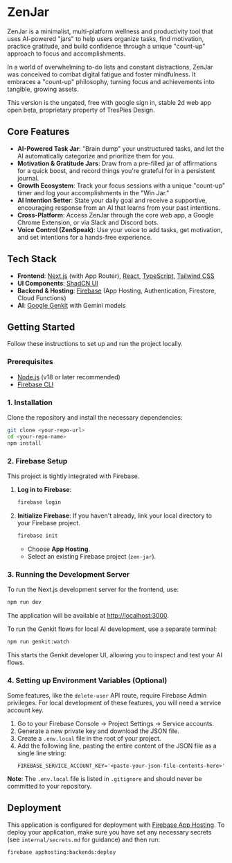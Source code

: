 # ZenJar

ZenJar is a minimalist, multi-platform wellness and productivity tool that uses AI-powered "jars" to help users organize tasks, find motivation, practice gratitude, and build confidence through a unique "count-up" approach to focus and accomplishments.

In a world of overwhelming to-do lists and constant distractions, ZenJar was conceived to combat digital fatigue and foster mindfulness. It embraces a "count-up" philosophy, turning focus and achievements into tangible, growing assets.

This version is the ungated, free with google sign in, stable 2d web app open beta, proprietary property of TresPies Design. 

## Core Features

- **AI-Powered Task Jar**: "Brain dump" your unstructured tasks, and let the AI automatically categorize and prioritize them for you.
- **Motivation & Gratitude Jars**: Draw from a pre-filled jar of affirmations for a quick boost, and record things you're grateful for in a persistent journal.
- **Growth Ecosystem**: Track your focus sessions with a unique "count-up" timer and log your accomplishments in the "Win Jar."
- **AI Intention Setter**: State your daily goal and receive a supportive, encouraging response from an AI that learns from your past intentions.
- **Cross-Platform**: Access ZenJar through the core web app, a Google Chrome Extension, or via Slack and Discord bots.
- **Voice Control (ZenSpeak)**: Use your voice to add tasks, get motivation, and set intentions for a hands-free experience.

## Tech Stack

- **Frontend**: [Next.js](https://nextjs.org/) (with App Router), [React](https://reactjs.org/), [TypeScript](https://www.typescriptlang.org/), [Tailwind CSS](https://tailwindcss.com/)
- **UI Components**: [ShadCN UI](https://ui.shadcn.com/)
- **Backend & Hosting**: [Firebase](https://firebase.google.com/) (App Hosting, Authentication, Firestore, Cloud Functions)
- **AI**: [Google Genkit](https://firebase.google.com/docs/genkit) with Gemini models

## Getting Started

Follow these instructions to set up and run the project locally.

### Prerequisites

- [Node.js](https://nodejs.org/en/) (v18 or later recommended)
- [Firebase CLI](https://firebase.google.com/docs/cli)

### 1. Installation

Clone the repository and install the necessary dependencies:

```bash
git clone <your-repo-url>
cd <your-repo-name>
npm install
```

### 2. Firebase Setup

This project is tightly integrated with Firebase.

1.  **Log in to Firebase**:
    ```bash
    firebase login
    ```
2.  **Initialize Firebase**: If you haven't already, link your local directory to your Firebase project.
    ```bash
    firebase init
    ```
    - Choose **App Hosting**.
    - Select an existing Firebase project (`zen-jar`).

### 3. Running the Development Server

To run the Next.js development server for the frontend, use:

```bash
npm run dev
```

The application will be available at [http://localhost:3000](http://localhost:3000).

To run the Genkit flows for local AI development, use a separate terminal:

```bash
npm run genkit:watch
```

This starts the Genkit developer UI, allowing you to inspect and test your AI flows.

### 4. Setting up Environment Variables (Optional)

Some features, like the `delete-user` API route, require Firebase Admin privileges. For local development of these features, you will need a service account key.

1.  Go to your Firebase Console -> Project Settings -> Service accounts.
2.  Generate a new private key and download the JSON file.
3.  Create a `.env.local` file in the root of your project.
4.  Add the following line, pasting the entire content of the JSON file as a single line string:
    ```
    FIREBASE_SERVICE_ACCOUNT_KEY='<paste-your-json-file-contents-here>'
    ```

**Note**: The `.env.local` file is listed in `.gitignore` and should never be committed to your repository.

## Deployment

This application is configured for deployment with [Firebase App Hosting](https://firebase.google.com/docs/app-hosting). To deploy your application, make sure you have set any necessary secrets (see `internal/secrets.md` for guidance) and then run:

```bash
firebase apphosting:backends:deploy
```
